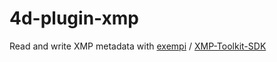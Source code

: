 # 4d-plugin-xmp
Read and write XMP metadata with [exempi](https://wiki.freedesktop.org/libopenraw/Exempi/) / [XMP-Toolkit-SDK](https://github.com/adobe/XMP-Toolkit-SDK)
